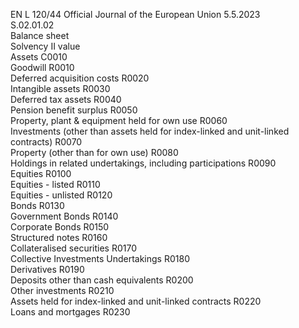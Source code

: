 EN  L 120/44 Official Journal of the European Union 5.5.2023  
S.02.01.02  
Balance sheet  
Solvency II 
value  
Assets  C0010  
Goodwill  R0010  
Deferred acquisition costs  R0020  
Intangible assets  R0030  
Deferred tax assets  R0040  
Pension benefit surplus  R0050  
Property, plant & equipment held for own use  R0060  
Investments (other than assets held for index-linked and unit-linked contracts)  R0070  
Property (other than for own use)  R0080  
Holdings in related undertakings, including participations  R0090  
Equities  R0100  
Equities - listed  R0110  
Equities - unlisted  R0120  
Bonds  R0130  
Government Bonds  R0140  
Corporate Bonds  R0150  
Structured notes  R0160  
Collateralised securities  R0170  
Collective Investments Undertakings  R0180  
Derivatives  R0190  
Deposits other than cash equivalents  R0200  
Other investments  R0210  
Assets held for index-linked and unit-linked contracts  R0220  
Loans and mortgages  R0230